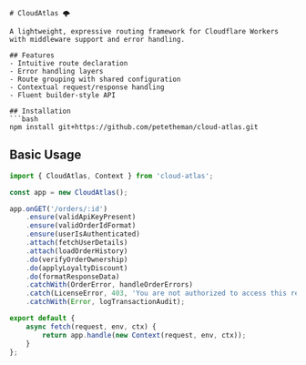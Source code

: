 ```
# CloudAtlas 🌩️

A lightweight, expressive routing framework for Cloudflare Workers with middleware support and error handling.

## Features
- Intuitive route declaration
- Error handling layers
- Route grouping with shared configuration
- Contextual request/response handling
- Fluent builder-style API

## Installation
```bash
npm install git+https://github.com/petetheman/cloud-atlas.git
```

## Basic Usage
```javascript
import { CloudAtlas, Context } from 'cloud-atlas';

const app = new CloudAtlas();

app.onGET('/orders/:id')
    .ensure(validApiKeyPresent)
    .ensure(validOrderIdFormat)
    .ensure(userIsAuthenticated)
    .attach(fetchUserDetails)
    .attach(loadOrderHistory)
    .do(verifyOrderOwnership)
    .do(applyLoyaltyDiscount)
    .do(formatResponseData)
    .catchWith(OrderError, handleOrderErrors)    
    .catch(LicenseError, 403, 'You are not authorized to access this resource.');
    .catchWith(Error, logTransactionAudit);

export default {
    async fetch(request, env, ctx) {
        return app.handle(new Context(request, env, ctx));
    }
};
```
